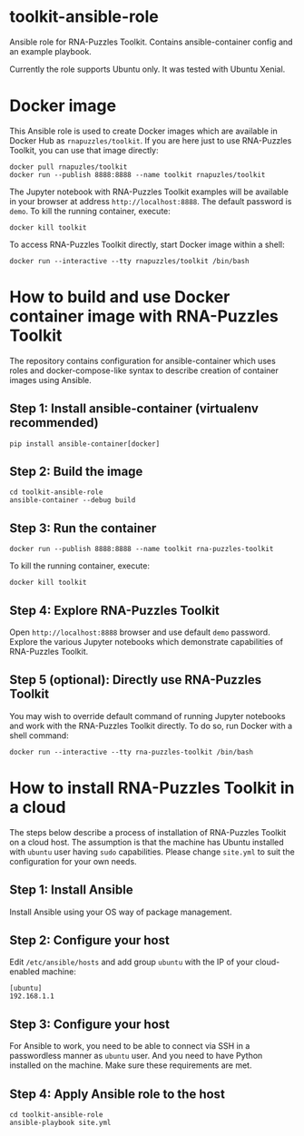 # toolkit-ansible-role
Ansible role for RNA-Puzzles Toolkit. Contains ansible-container config and an example playbook.

Currently the role supports Ubuntu only. It was tested with Ubuntu Xenial.

# Docker image
This Ansible role is used to create Docker images which are available in Docker Hub as `rnapuzzles/toolkit`. If you are here just to use RNA-Puzzles Toolkit, you can use that image directly:
```
docker pull rnapuzles/toolkit
docker run --publish 8888:8888 --name toolkit rnapuzles/toolkit
```

The Jupyter notebook with RNA-Puzzles Toolkit examples will be available in your browser at address `http://localhost:8888`. The default password is `demo`. To kill the running container, execute:
```
docker kill toolkit
```

To access RNA-Puzzles Toolkit directly, start Docker image within a shell:
```
docker run --interactive --tty rnapuzzles/toolkit /bin/bash
```

# How to build and use Docker container image with RNA-Puzzles Toolkit
The repository contains configuration for ansible-container which uses roles and docker-compose-like syntax to describe creation of container images using Ansible. 

## Step 1: Install ansible-container (virtualenv recommended)
```
pip install ansible-container[docker]
```

## Step 2: Build the image
```
cd toolkit-ansible-role
ansible-container --debug build
```

## Step 3: Run the container
```
docker run --publish 8888:8888 --name toolkit rna-puzzles-toolkit 
```

To kill the running container, execute:
```
docker kill toolkit
```

## Step 4: Explore RNA-Puzzles Toolkit
Open `http://localhost:8888` browser and use default `demo` password. Explore the various Jupyter notebooks which demonstrate capabilities of RNA-Puzzles Toolkit. 

## Step 5 (optional): Directly use RNA-Puzzles Toolkit
You may wish to override default command of running Jupyter notebooks and work with the RNA-Puzzles Toolkit directly. To do so, run Docker with a shell command:
```
docker run --interactive --tty rna-puzzles-toolkit /bin/bash
```

# How to install RNA-Puzzles Toolkit in a cloud
The steps below describe a process of installation of RNA-Puzzles Toolkit on a cloud host. The assumption is that the machine has Ubuntu installed with `ubuntu` user having `sudo` capabilities. Please change `site.yml` to suit the configuration for your own needs.

## Step 1: Install Ansible
Install Ansible using your OS way of package management.

## Step 2: Configure your host
Edit `/etc/ansible/hosts` and add group `ubuntu` with the IP of your cloud-enabled machine:
```
[ubuntu]
192.168.1.1
```

## Step 3: Configure your host
For Ansible to work, you need to be able to connect via SSH in a passwordless manner as `ubuntu` user. And you need to have Python installed on the machine. Make sure these requirements are met.

## Step 4: Apply Ansible role to the host
```
cd toolkit-ansible-role
ansible-playbook site.yml
```
